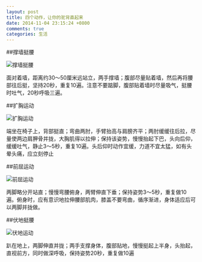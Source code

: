 ```yaml
---
layout: post
title: 四个动作，让你的驼背直起来
date: 2014-11-04 23:15:24 +0800
comments: true
categories: 生活
---
```

##撑墙挺腰

![撑墙挺腰](/images/blog/first_1.png)

面对着墙，距离约30～50厘米远站立，两手撑墙；腹部尽量贴着墙，然后再将腰部往后挺，坚持20秒，重复10遍。注意不要踮脚，腹部贴着墙时尽量吸气，挺腰时吐气，20秒呼吸三遍。

##扩胸运动

![扩胸运动](/images/blog/first_2.png)

端坐在椅子上，背部挺直；弯曲两肘，手臂抬高与肩膀齐平；两肘缓缓往后拉，尽量使两边肩胛骨并拢，大胸肌得以拉伸；保持该姿势，慢慢抬起下巴，头向后仰，缓缓吐气，静止3～5秒，重复10遍。头后仰时动作宜缓，力道不宜太猛，如有头晕头痛，应立刻停止

##前屈运动

![前屈运动](/images/blog/first_3.png)

两脚略分开站直；慢慢弯腰俯身，两臂伸直下垂；保持姿势3～5秒，重复做10遍。俯身时，应有意识地拉伸腰部肌肉，膝盖不要弯曲，循序渐进，身体适应后可以两脚并拢做。

##伏地挺腰

![伏地运动](/images/blog/first_4.png)

趴在地上，两脚伸直并拢；两手支撑身体，腹部贴地，慢慢挺起上半身，头抬起，直视前方，同时做深呼吸，保持姿势20秒，重复做10遍
